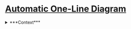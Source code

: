 # [Automatic One-Line Diagram](https://www.google.com/?hl=pt-BR)  
<details>
  <summary>***Context***</summary>
During an Electrical Engineering course, we were tasked with developing a tool to perform short-circuit calculations in electric power systems, similar to the Anafas simulator. The method used relied on Excel spreadsheets as data input, registering buses, transmission lines, transformers, and shunt loads.

After reading the elements and performing short-circuit calculations, as well as computing bus voltages and branch currents, I noticed an important limitation: inputting data solely through tables made system visualization very abstract. This increased the chances of typing errors and incorrect connections — especially in systems with a large number of buses and connected equipment.

To address this, I found the Schemdraw library in Python, which has excellent documentation and allows for the creation of high-quality electrical and electronic circuits, block diagrams, flowcharts, and technical drawings, exportable in various formats (PDF, PNG, JPEG, etc.).

The idea, then, was to use Python to read the system data from spreadsheets and automatically generate the corresponding one-line diagram in an organized and connected manner. The greatest challenge was organizing the elements visually, especially to avoid overlapping or intersecting connections.

To solve this, I applied graph theory concepts with the help of the NetworkX library, which allowed for a clean and understandable circuit layout. Since Schemdraw is not specifically tailored to power systems, I developed custom elements such as bus symbols, two- and three-winding transformers, and a short-circuit symbol.

With the diagram foundation ready, I moved on to the customization stage: coloring elements according to their voltage levels, adding margins and a legend — similar to what is seen in technical drawings — and including key short-circuit information at the faulted bus.

Besides enriching visualization and making simulated systems easier to interpret, this tool can be especially useful when used alongside simulators that don’t have an integrated one-line diagram, such as Simulight and Anatem. It provides a complementary visual interface that improves the reliability and understanding of the results.

Finally, I include some diagrams generated by the application as examples, and I thank Rafael de Castro Roque and Gabriel Bié da Fonseca for their valuable feedback and constructive suggestions throughout the development of this project. The tool is available on my GitHub and website.

References:  
https://schemdraw.readthedocs.io/en/stable/  
https://networkx.org/documentation/stable/  
https://pandas.pydata.org/docs/

---

## How to Use  
There are several parameters that can be configured to generate the diagram in the desired format. These include:  

- Around line 65:  
```python  
posicao_elementos = nx.spring_layout(G, scale=8, iterations=300000, threshold=1e-10)
```

***nx.spring_layout*** — Graph layout model, options:  
- `spring_layout` → spring model  
- `circular_layout` → arranged in a circle  
- `shell_layout` → concentric layers  
- `kamada_kawai_layout` → distance-preserving  
- `random_layout` → random positions  
- `spectral_layout` → based on eigenvalues  
- `planar_layout` → no crossings (planar graph)  
- `spiral_layout` → spiral arrangement  
- `bipartite_layout(G, nodes)` → two groups (bipartite)

***scale*** — spacing between graph vertices (elements), any number greater than zero.  

***iterations*** — basically the number of times the layout algorithm attempts to optimize element positions.  


- Around line 71:  
```python
cores_tensoes = sns.color_palette("tab10", len(niveis_de_tensoes))
```
This line automatically generates colors, but the color palette can be changed.  
Options:  
| Palette         | Keyword                  |  
| --------------- | ------------------------ |  
| `"deep"`        | **Elegant default**      |  
| `"muted"`       | **Soft**                 |  
| `"bright"`      | **Vibrant**              |  
| `"pastel"`      | **Light/Soft**           |  
| `"dark"`        | **Dark**                 |  
| `"colorblind"`  | **Accessible**           |  
| `"tab10"`       | **Classic**              |  
| `"Set1"`        | **Bold**                 |  
| `"Set2"`        | **Moderate**             |  
| `"Set3"`        | **Varied**               |  
| `"Paired"`      | **Contrasting pairs**    |  


- Around line 148:  
```python
posicao_elementos[key][0] *= 8
posicao_elementos[key][1] *= 6
```
These numbers can be adjusted to achieve a better X/Y ratio, depending on whether you plan to print, the size of the screen, etc.


- Around line 296:  
```python
d.config(fontsize=7)
```
Adjusts the font size of the element labels in the diagram.

![Diagrama Unifilar](images/short_circuit_symbol.png)

